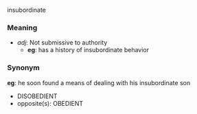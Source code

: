insubordinate
### Meaning
+ _adj_: Not submissive to authority
    + __eg__: has a history of insubordinate behavior

### Synonym

__eg__: he soon found a means of dealing with his insubordinate son

+ DISOBEDIENT
+ opposite(s): OBEDIENT


